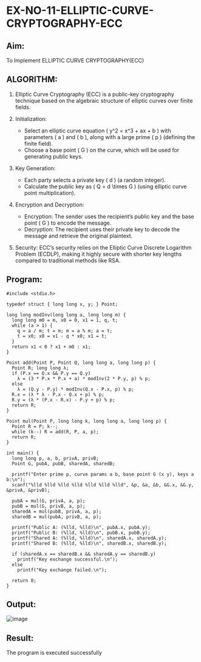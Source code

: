 # EX-NO-11-ELLIPTIC-CURVE-CRYPTOGRAPHY-ECC

## Aim:
To Implement ELLIPTIC CURVE CRYPTOGRAPHY(ECC)


## ALGORITHM:

1. Elliptic Curve Cryptography (ECC) is a public-key cryptography technique based on the algebraic structure of elliptic curves over finite fields.

2. Initialization:
   - Select an elliptic curve equation \( y^2 = x^3 + ax + b \) with parameters \( a \) and \( b \), along with a large prime \( p \) (defining the finite field).
   - Choose a base point \( G \) on the curve, which will be used for generating public keys.

3. Key Generation:
   - Each party selects a private key \( d \) (a random integer).
   - Calculate the public key as \( Q = d \times G \) (using elliptic curve point multiplication).

4. Encryption and Decryption:
   - Encryption: The sender uses the recipient’s public key and the base point \( G \) to encode the message.
   - Decryption: The recipient uses their private key to decode the message and retrieve the original plaintext.

5. Security: ECC’s security relies on the Elliptic Curve Discrete Logarithm Problem (ECDLP), making it highly secure with shorter key lengths compared to traditional methods like RSA.

## Program:
~~~
#include <stdio.h>

typedef struct { long long x, y; } Point;

long long modInv(long long a, long long m) {
  long long m0 = m, x0 = 0, x1 = 1, q, t;
  while (a > 1) {
    q = a / m; t = m; m = a % m; a = t;
    t = x0; x0 = x1 - q * x0; x1 = t;
  }
  return x1 < 0 ? x1 + m0 : x1;
}

Point add(Point P, Point Q, long long a, long long p) {
  Point R; long long λ;
  if (P.x == Q.x && P.y == Q.y)
    λ = (3 * P.x * P.x + a) * modInv(2 * P.y, p) % p;
  else
    λ = (Q.y - P.y) * modInv(Q.x - P.x, p) % p;
  R.x = (λ * λ - P.x - Q.x + p) % p;
  R.y = (λ * (P.x - R.x) - P.y + p) % p;
  return R;
}

Point mul(Point P, long long k, long long a, long long p) {
  Point R = P; k--;
  while (k--) R = add(R, P, a, p);
  return R;
}

int main() {
  long long p, a, b, privA, privB;
  Point G, pubA, pubB, sharedA, sharedB;

  printf("Enter prime p, curve params a b, base point G (x y), keys a b:\n");
  scanf("%lld %lld %lld %lld %lld %lld %lld", &p, &a, &b, &G.x, &G.y, &privA, &privB);

  pubA = mul(G, privA, a, p);
  pubB = mul(G, privB, a, p);
  sharedA = mul(pubB, privA, a, p);
  sharedB = mul(pubA, privB, a, p);

  printf("Public A: (%lld, %lld)\n", pubA.x, pubA.y);
  printf("Public B: (%lld, %lld)\n", pubB.x, pubB.y);
  printf("Shared A: (%lld, %lld)\n", sharedA.x, sharedA.y);
  printf("Shared B: (%lld, %lld)\n", sharedB.x, sharedB.y);

  if (sharedA.x == sharedB.x && sharedA.y == sharedB.y)
    printf("Key exchange successful.\n");
  else
    printf("Key exchange failed.\n");

  return 0;
}
~~~
## Output:
![image](https://github.com/user-attachments/assets/6c22237a-12d7-4eab-be4c-8e7e79033784)


## Result:
The program is executed successfully

